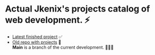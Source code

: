 # Actual Jkenix's projects catalog of web development. ⚡   

- [Latest finished project](https://github.com/jkenix/jkenix-project/tree/feni-website) ✅
- [Old repo with projects](https://github.com/jkenix/jkenix.github.io) 🔗  
**Main** is a branch of the current development. 👨🏻‍💻 
